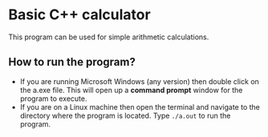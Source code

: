 # Basic C++ calculator
This program can be used for simple arithmetic calculations.

## How to run the program?
* If you are running Microsoft Windows (any version) then double click on the a.exe file. This will open up a **command prompt** window for the program to execute.
* If you are on a Linux machine then open the terminal and navigate to the directory where the program is located. Type ```./a.out``` to run the program.
